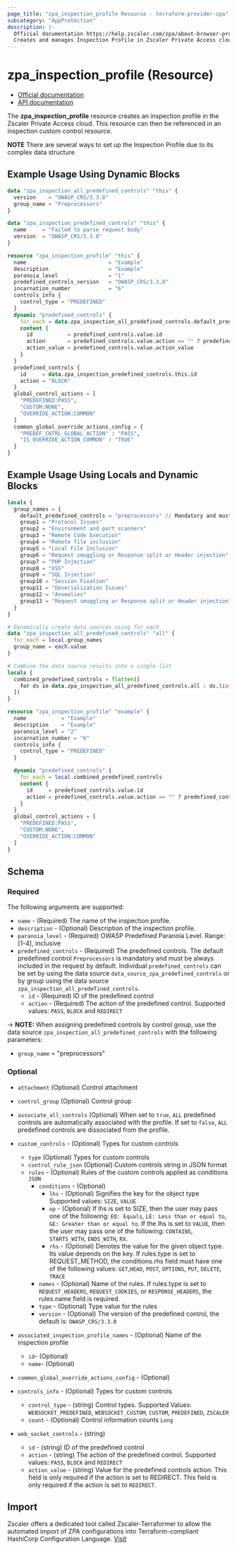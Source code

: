 ```yaml
---
page_title: "zpa_inspection_profile Resource - terraform-provider-zpa"
subcategory: "AppProtection"
description: |-
  Official documentation https://help.zscaler.com/zpa/about-browser-protection-profiles/API documentation https://help.zscaler.com/zpa/configuring-appprotection-profiles-using-api
  Creates and manages Inspection Profile in Zscaler Private Access cloud.
---
```


# zpa_inspection_profile (Resource)

* [Official documentation](https://help.zscaler.com/zpa/about-browser-protection-profiles)
* [API documentation](https://help.zscaler.com/zpa/configuring-appprotection-profiles-using-api)

The  **zpa_inspection_profile** resource creates an inspection profile in the Zscaler Private Access cloud. This resource can then be referenced in an inspection custom control resource.

**NOTE** There are several ways to set up the Inspection Profile due to its complex data structure

## Example Usage Using Dynamic Blocks

```terraform
data "zpa_inspection_all_predefined_controls" "this" {
  version    = "OWASP_CRS/3.3.0"
  group_name = "Preprocessors"
}

data "zpa_inspection_predefined_controls" "this" {
  name     = "Failed to parse request body"
  version  = "OWASP_CRS/3.3.0"
}

resource "zpa_inspection_profile" "this" {
  name                          = "Example"
  description                   = "Example"
  paranoia_level                = "1"
  predefined_controls_version   = "OWASP_CRS/3.3.0"
  incarnation_number            = "6"
  controls_info {
    control_type = "PREDEFINED"
  }
  dynamic "predefined_controls" {
    for_each = data.zpa_inspection_all_predefined_controls.default_predefined_controls.list
    content {
      id           = predefined_controls.value.id
      action       = predefined_controls.value.action == "" ? predefined_controls.value.default_action : predefined_controls.value.action
      action_value = predefined_controls.value.action_value
    }
  }
  predefined_controls {
    id     = data.zpa_inspection_predefined_controls.this.id
    action = "BLOCK"
  }
  global_control_actions = [
    "PREDEFINED:PASS",
    "CUSTOM:NONE",
    "OVERRIDE_ACTION:COMMON"
  ]
  common_global_override_actions_config = {
    "PREDEF_CNTRL_GLOBAL_ACTION" : "PASS",
    "IS_OVERRIDE_ACTION_COMMON" : "TRUE"
  }
}
```

## Example Usage Using Locals and Dynamic Blocks

```terraform
locals {
  group_names = {
    default_predefined_controls = "preprocessors" // Mandatory and must always be included
    group1 = "Protocol Issues"
    group2 = "Environment and port scanners"
    group3 = "Remote Code Execution"
    group4 = "Remote file inclusion"
    group5 = "Local File Inclusion"
    group6 = "Request smuggling or Response split or Header injection"
    group7 = "PHP Injection"
    group8 = "XSS"
    group9 = "SQL Injection"
    group10 = "Session Fixation"
    group11 = "Deserialization Issues"
    group12 = "Anomalies"
    group13 = "Request smuggling or Response split or Header injection"
  }
}

# Dynamically create data sources using for_each
data "zpa_inspection_all_predefined_controls" "all" {
  for_each = local.group_names
  group_name = each.value
}

# Combine the data source results into a single list
locals {
  combined_predefined_controls = flatten([
    for ds in data.zpa_inspection_all_predefined_controls.all : ds.list
  ])
}

resource "zpa_inspection_profile" "example" {
  name           = "Example"
  description    = "Example"
  paranoia_level = "2"
  incarnation_number = "6"
  controls_info {
    control_type = "PREDEFINED"
  }

  dynamic "predefined_controls" {
    for_each = local.combined_predefined_controls
    content {
      id     = predefined_controls.value.id
      action = predefined_controls.value.action == "" ? predefined_controls.value.default_action : predefined_controls.value.action
    }
  }
  global_control_actions = [
    "PREDEFINED:PASS",
    "CUSTOM:NONE",
    "OVERRIDE_ACTION:COMMON"
  ]
}
```

## Schema

### Required

The following arguments are supported:

- `name` - (Required) The name of the inspection profile.
- `description` - (Optional) Description of the inspection profile.
- `paranoia_level` - (Required) OWASP Predefined Paranoia Level. Range: [1-4], inclusive
- `predefined_controls` - (Required) The predefined controls. The default predefined control `Preprocessors` is mandatory and must be always included in the request by default. Individual `predefined_controls` can be set by using the data source `data_source_zpa_predefined_controls` or by group using the data source `zpa_inspection_all_predefined_controls`.
  - `id` - (Required) ID of the predefined control
  - `action` - (Required) The action of the predefined control. Supported values: `PASS`, `BLOCK` and `REDIRECT`

-> **NOTE:** When assigning predefined controls by control group, use the data source `zpa_inspection_all_predefined_controls` with the following parameters:
- `group_name` = "preprocessors"

### Optional

- `attachment` (Optional) Control attachment
- `control_group` (Optional) Control group
- `associate_all_controls` (Optional) When set to `true`, `ALL` predefined controls are automatically associated with the profile. If set to `false`, `ALL` predefined controls are dissociated from the profile.

- `custom_controls` - (Optional) Types for custom controls
  - `type` (Optional) Types for custom controls
  - `control_rule_json` (Optional) Custom controls string in JSON format
  - `rules` - (Optional) Rules of the custom controls applied as conditions `JSON`
    - `conditions` - (Optional)
      - `lhs` - (Optional) Signifies the key for the object type Supported values: `SIZE`, `VALUE`
      - `op` - (Optional) If lhs is set to SIZE, then the user may pass one of the following: `EQ: Equals`, `LE: Less than or equal to`, `GE: Greater than or equal to`. If the lhs is set to `VALUE`, then the user may pass one of the following: `CONTAINS`, `STARTS_WITH`, `ENDS_WITH`, `RX`.
      - `rhs` - (Optional) Denotes the value for the given object type. Its value depends on the key. If rules.type is set to REQUEST_METHOD, the conditions.rhs field must have one of the following values: `GET`,`HEAD`, `POST`, `OPTIONS`, `PUT`, `DELETE`, `TRACE`
    - `names` - (Optional) Name of the rules. If rules.type is set to `REQUEST_HEADERS`, `REQUEST_COOKIES`, or `RESPONSE_HEADERS`, the rules.name field is required.
    - `type` - (Optional) Type value for the rules
    - `version` - (Optional) The version of the predefined control, the default is: `OWASP_CRS/3.3.0`

- `associated_inspection_profile_names` - (Optional) Name of the inspection profile
  - `id`- (Optional)
  - `name`- (Optional)

- `common_global_override_actions_config` - (Optional)
- `controls_info` - (Optional) Types for custom controls
  - `control_type` - (string) Control types. Supported Values: `WEBSOCKET_PREDEFINED`, `WEBSOCKET_CUSTOM`, `CUSTOM`, `PREDEFINED`, `ZSCALER`
  - `count` - (Optional) Control information counts `Long`

- `web_socket_controls` - (string)
  - `id` - (string) ID of the predefined control
  - `action` - (string) The action of the predefined control. Supported values: `PASS`, `BLOCK` and `REDIRECT`
  - `action_value` - (string) Value for the predefined controls action. This field is only required if the action is set to REDIRECT. This field is only required if the action is set to `REDIRECT`.

## Import

Zscaler offers a dedicated tool called Zscaler-Terraformer to allow the automated import of ZPA configurations into Terraform-compliant HashiCorp Configuration Language.
[Visit](https://github.com/zscaler/zscaler-terraformer)
